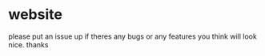 # website
please put an issue up if theres any bugs or any features you think will look nice. thanks